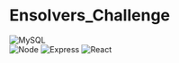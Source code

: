 # Ensolvers_Challenge

![MySQL](https://img.shields.io/badge/-MySQL@V8.0.26-008000?logo=MySQL&logoColor=white&logoWidth=30&logoHeigth=40&style=for-the-badge)</br>
![Node](https://img.shields.io/badge/-NodeJs@V14.16.1-ffd200?logo=node&logoColor=white&logoWidth=30&logoHeigth=40&style=for-the-badge)
![Express](https://img.shields.io/badge/-Express@4.17.1-ff0000?logo=Express&logoColor=white&logoWidth=30&logoHeigth=40&style=for-the-badge)
![React](https://img.shields.io/badge/-ReactJs@V17.0.2-61DAFB?logo=react&logoColor=white&logoWidth=30&logoHeigth=40&style=for-the-badge)</br>

  
